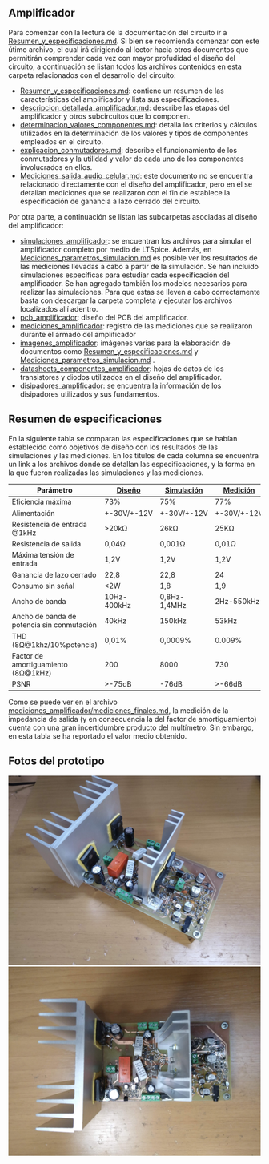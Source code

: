 ﻿## Amplificador

Para comenzar con la lectura de la documentación del circuito ir a [Resumen_y_especificaciones.md](Resumen_y_especificaciones.md). Si bien se recomienda comenzar con este útimo archivo, el cual irá dirigiendo al lector hacia otros documentos que permitirán comprender cada vez con mayor profudidad el diseño del circuito, a continuación se listan todos los archivos contenidos en esta carpeta relacionados con el desarrollo del circuito:

- [Resumen_y_especificaciones.md](Resumen_y_especificaciones.md): contiene un resumen de las características del amplificador y lista sus especificaciones. 
- [descripcion_detallada_amplificador.md](descripcion_detallada_amplificador.md): describe las etapas del amplificador y otros subcircuitos que lo componen.
- [determinacion_valores_componentes.md](determinacion_valores_componentes.md): detalla los criterios y cálculos utilizados en la determinación de los valores y tipos de componentes empleados en el circuito.
- [explicacion_conmutadores.md](explicacion_conmutadores.md): describe el funcionamiento de los conmutadores y la utilidad y valor de cada uno de los componentes involucrados en ellos.
- [Mediciones_salida_audio_celular.md](Mediciones_audio_celular.md): este documento no se encuentra relacionado directamente con el diseño del amplificador, pero en él se detallan mediciones que se realizaron con el fin de establece la especificación de ganancia a lazo cerrado del circuito.


Por otra parte, a continuación se listan las subcarpetas asociadas al diseño del amplificador:

- [simulaciones_amplificador](./simulaciones_amplificador): se encuentran los archivos para simular el amplificador completo por medio de LTSpice. Además, en [Mediciones_parametros_simulacion.md](simulaciones_amplificador/Mediciones_parametros_simulacion.md) es posible ver los resultados de las mediciones llevadas a cabo a partir de la simulación. Se han incluido simulaciones específicas para estudiar cada especificación del amplificador. Se han agregado también los modelos necesarios para realizar las simulaciones. Para que estas se lleven a cabo correctamente basta con descargar la carpeta completa y ejecutar los archivos localizados allí adentro. 
- [pcb_amplificador](./pcb_amplificador): diseño del PCB del amplificador. 
- [mediciones_amplificador](./mediciones_amplificador): registro de las mediciones que se realizaron durante el armado del amplificador
- [imagenes_amplificador](./imagenes_amplificador): imágenes varias para la elaboración de documentos como [Resumen_y_especificaciones.md](Resumen_y_especificaciones.md) y [Mediciones_parametros_simulacion.md](simulaciones_amplificador/Mediciones_parametros_simulacion.md) .
- [datasheets_componentes_amplificador](./datasheets_componentes_amplificador): hojas de datos de los transistores y diodos utilizados en el diseño del amplificador.
- [disipadores_amplificador](./disipadores_amplificador): se encuentra la información de los disipadores utilizados y sus fundamentos.


## Resumen de especificaciones
En la siguiente tabla se comparan las especificaciones que se habían establecido como objetivos de diseño con los resultados de las simulaciones y las mediciones. En los titulos de cada columna se encuentra un link a los archivos donde se detallan las especificaciones, y la forma en la que fueron realizadas las simulaciones y las mediciones.


| Parámetro| [Diseño](Resumen_y_especificaciones.md) | [Simulación ](simulaciones_amplificador/Mediciones_parametros_simulacion.md)| [Medición](mediciones_amplificador/mediciones_finales.md) |
|----------------------------|--------|------------|----------|
| Eficiencia máxima          |     73%   |     75%       |    77%      |
| Alimentación               |+-30V/+-12V |  +-30V/+-12V |  +-30V/+-12V  |
| Resistencia de entrada  @1kHz   |    >20kΩ   |     26kΩ       |    25KΩ      |
| Resistencia de salida      |      0,04Ω  	|      0,001Ω      |    0,01Ω      |
| Máxima tensión de entrada  |    1,2V  |      1,2V  |    1,2V      |
| Ganancia de lazo cerrado   |   22,8   |     22,8       |   24  |
| Consumo sin señal          |    <2W   |      1,8      |    1,9     |
| Ancho de banda             |    10Hz-400kHz    |    0,8Hz-1,4MHz        |  2Hz-550kHz |
| Ancho de banda de potencia sin conmutación |    40kHz    |    150kHz        | 53kHz |
| THD (8Ω@1khz/10%potencia)  |   0,01%   |  0,0009% | 0.009% |
| Factor de amortiguamiento (8Ω@1kHz)  |	200	| 8000 | 730 |
| PSNR| >-75dB | -76dB | >-66dB |

Como se puede ver en el archivo [mediciones_amplificador/mediciones_finales.md](mediciones_amplificador/mediciones_finales.md), la medición de la impedancia de salida (y en consecuencia la del factor de amortiguamiento) cuenta con una gran incertidumbre producto del multímetro. Sin embargo, en esta tabla se ha reportado el valor medio obtenido.


## Fotos del prototipo

![](imagenes_amplificador/prototipo_vista_lateral.jpg) ![](imagenes_amplificador/prototipo_vista_superior.jpg) 
